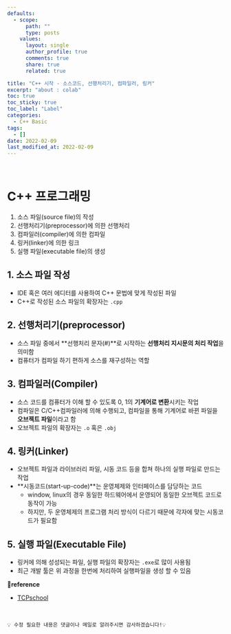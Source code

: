 ```yaml
---
defaults:
  - scope:
      path: ""
      type: posts
    values:
      layout: single
      author_profile: true
      comments: true
      share: true
      related: true

title: "C++ 시작 - 소스코드, 선행처리기, 컴파일러, 링커"
excerpt: "about : colab"
toc: true
toc_sticky: true
toc_label: "Label"
categories: 
  - C++ Basic
tags:
  - []
date: 2022-02-09
last_modified_at: 2022-02-09
---
```


<br>

# C++ 프로그래밍

1. 소스 파일(source file)의 작성
2. 선행처리기(preprocessor)에 의한 선행처리
3. 컴파일러(compiler)에 의한 컴파일
4. 링커(linker)에 의한 링크
5. 실행 파일(executable file)의 생성

## 1. 소스 파일 작성

- IDE 혹은 여러 에디터를 사용하여 C++ 문법에 맞게 작성된 파일
- C++로 작성된 소스 파일의 확장자는 `.cpp`

## 2. 선행처리기(preprocessor)

- 소스 파일 중에서 **선행처리 문자(#)**로 시작하는 **선행처리 지시문의 처리 작업**을 의미함
- 컴퓨터가 컴파일 하기 편하게 소스를 재구성하는 역할

## 3. 컴파일러(Compiler)

- 소스 코드를 컴퓨터가 이해 할 수 있도록 0, 1의 **기계어로 변환**시키는 작업
- 컴파일은 C/C++컴파일러에 의해 수행되고, 컴파일을 통해 기계어로 바뀐 파일을 **오브젝트 파일**이라고 함
- 오브젝트 파일의 확장자는 `.o` 혹은 `.obj`

## 4. 링커(Linker)

- 오브젝트 파일과 라이브러리 파일, 시동 코드 등을 합쳐 하나의 실행 파일로 만드는 작업
- **시동코드(start-up-code)**는 운영체제와 인터페이스를 담당하는 코드
    - window, linux의 경우 동일한 하드웨어에서 운영되어 동일한 오브젝트 코드로 동작이 가능
    - 하지만, 두 운영체제의 프로그램 처리 방식이 다르기 때문에 각자에 맞는 시동코드가 필요함

## 5. 실행 파일(Executable File)

- 링커에 의해 성성되는 파일, 실행 파일의 확장자는 `.exe`로 많이 사용됨
- 최근 개발 툴은 위 과정을 한번에 처리하여 실행파일을 생성 할 수 있음



**📌reference**
- [TCPschool](http://www.tcpschool.com/cpp/cpp_intro_programming)
<br>

```
💡 수정 필요한 내용은 댓글이나 메일로 알려주시면 감사하겠습니다!💡 
```
